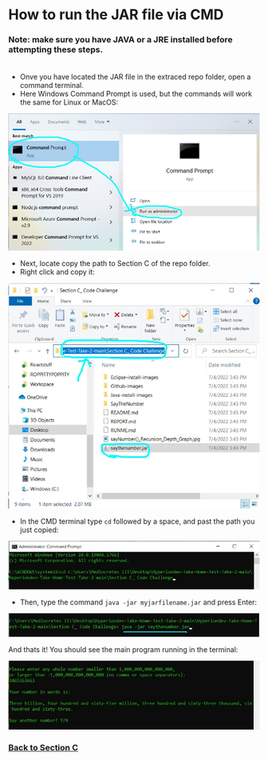 # How to run the JAR file via CMD

### Note: make sure you have JAVA or a JRE installed before attempting these steps.<br /><br />

* Onve you have located the JAR file in the extraced repo folder, open a command terminal. 
* Here Windows Command Prompt is used, but the commands will work the same for Linux or MacOS:

![](Jar-run-images/1.jpg)

* Next, locate copy the path to Section C of the repo folder.
* Right click and copy it:

![](Jar-run-images/2.jpg)

* In the CMD terminal type <code>cd</code> followed by a space, and past the path you just copied:

![](Jar-run-images/3.jpg)

* Then, type the command <code>java -jar myjarfilename.jar</code> and press Enter:

![](Jar-run-images/4.jpg)

And thats it! You should see the main program running in the terminal:

![](Jar-run-images/5.jpg)

### [Back to Section C](https://github.com/J-E-Foster/Hyperiondev-Take-Home-Test-Take-2/tree/main/Section%20C:%20Code%20Challenge)
